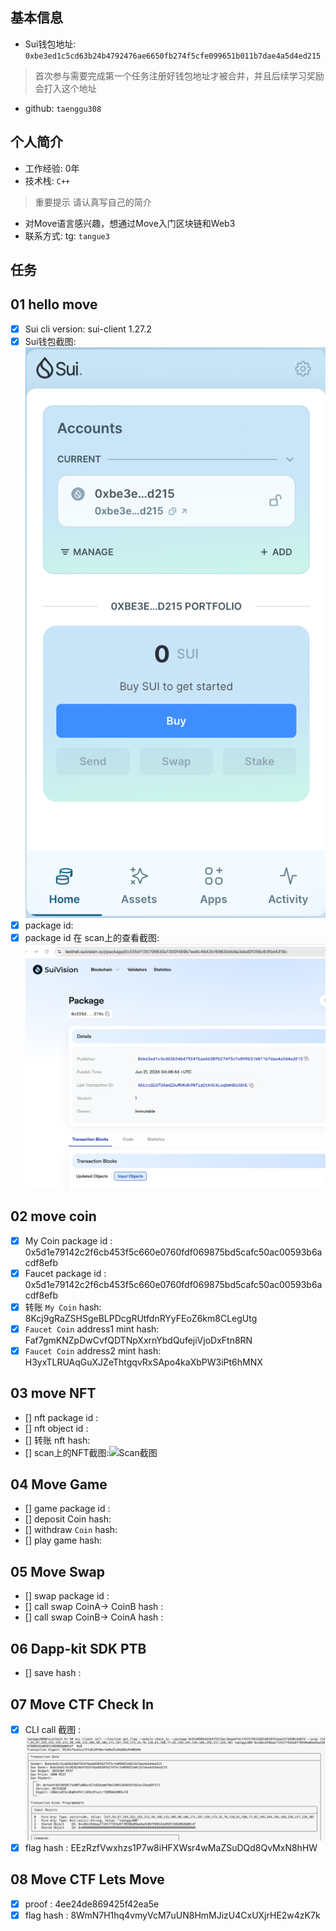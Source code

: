 ## 基本信息
- Sui钱包地址: `0xbe3ed1c5cd63b24b4792476ae6650fb274f5cfe099651b011b7dae4a5d4ed215`
> 首次参与需要完成第一个任务注册好钱包地址才被合并，并且后续学习奖励会打入这个地址
- github: `taenggu308`

## 个人简介
- 工作经验: 0年
- 技术栈: `C++`
> 重要提示 请认真写自己的简介
- 对Move语言感兴趣，想通过Move入门区块链和Web3
- 联系方式: tg: `tangue3` 

## 任务

##   01 hello move  
- [x] Sui cli version: sui-client 1.27.2
- [x] Sui钱包截图: ![Sui钱包截图](./notes/wallet.png)
- [x] package id: 
- [x] package id 在 scan上的查看截图:![Scan截图](./notes/hello.png)

##   02 move coin
- [x] My Coin package id : 0x5d1e79142c2f6cb453f5c660e0760fdf069875bd5cafc50ac00593b6acdf8efb
- [x] Faucet package id : 0x5d1e79142c2f6cb453f5c660e0760fdf069875bd5cafc50ac00593b6acdf8efb
- [x] 转账 `My Coin` hash: 8Kcj9gRaZSHSgeBLPDcgRUtfdnRYyFEoZ6km8CLegUtg
- [x] `Faucet Coin` address1 mint hash: Faf7gmKNZpDwCvfQDTNpXxrnYbdQufejiVjoDxFtn8RN
- [x] `Faucet Coin` address2 mint hash: H3yxTLRUAqGuXJZeThtgqvRxSApo4kaXbPW3iPt6hMNX

##   03 move NFT
- [] nft package id :
- [] nft object id : 
- [] 转账 nft  hash:
- [] scan上的NFT截图:![Scan截图](./images/你的图片地址)

##   04 Move Game
- [] game package id :
- [] deposit Coin hash:
- [] withdraw `Coin` hash:
- [] play game hash:

##   05 Move Swap
- [] swap package id :
- [] call swap CoinA-> CoinB  hash :
- [] call swap CoinB-> CoinA  hash :

##   06 Dapp-kit SDK PTB
- [] save hash :

##   07 Move CTF Check In
- [x] CLI call 截图 : ![截图](./notes/task7.png)
- [x] flag hash : EEzRzfVwxhzs1P7w8iHFXWsr4wMaZSuDQd8QvMxN8hHW

##   08 Move CTF Lets Move
- [x] proof : 4ee24de869425f42ea5e
- [x] flag hash : 8WmN7H1hq4vmyVcM7uUN8HmMJizU4CxUXjrHE2w4zK7k
